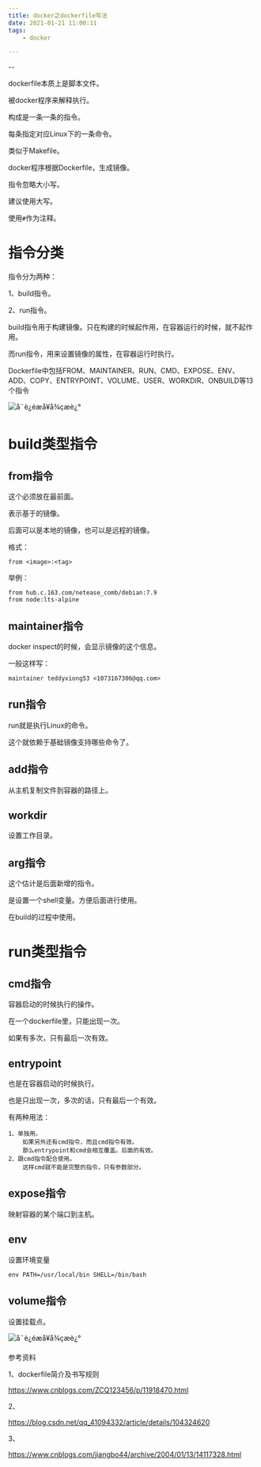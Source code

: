 ```yaml
---
title: docker之dockerfile写法
date: 2021-01-21 11:00:11
tags:
	- docker

---
```


--

dockerfile本质上是脚本文件。

被docker程序来解释执行。

构成是一条一条的指令。

每条指定对应Linux下的一条命令。

类似于Makefile。

docker程序根据Dockerfile，生成镜像。

指令忽略大小写。

建议使用大写。

使用`#`作为注释。

# 指令分类

指令分为两种：

1、build指令。

2、run指令。

build指令用于构建镜像。只在构建的时候起作用，在容器运行的时候，就不起作用。

而run指令，用来设置镜像的属性，在容器运行时执行。



Dockerfile中包括FROM、MAINTAINER、RUN、CMD、EXPOSE、ENV、ADD、COPY、ENTRYPOINT、VOLUME、USER、WORKDIR、ONBUILD等13个指令

![å¨è¿éæå¥å¾çæè¿°](https://gitee.com/teddyxiong53/playopenwrt_pic/raw/master/20200215111457987.png)

# build类型指令

## from指令

这个必须放在最前面。

表示基于的镜像。

后面可以是本地的镜像，也可以是远程的镜像。

格式：

```
from <image>:<tag>
```

举例：

```
from hub.c.163.com/netease_comb/debian:7.9
from node:lts-alpine
```

## maintainer指令

docker inspect的时候，会显示镜像的这个信息。

一般这样写：

```
maintainer teddyxiong53 <1073167306@qq.com>
```

## run指令

run就是执行Linux的命令。

这个就依赖于基础镜像支持哪些命令了。

## add指令

从主机复制文件到容器的路径上。



## workdir

设置工作目录。



## arg指令

这个估计是后面新增的指令。

是设置一个shell变量。方便后面进行使用。

在build的过程中使用。



# run类型指令

## cmd指令

容器启动的时候执行的操作。

在一个dockerfile里，只能出现一次。

如果有多次，只有最后一次有效。

## entrypoint

也是在容器启动的时候执行。

也是只出现一次，多次的话，只有最后一个有效。

有两种用法：

```
1、单独用。
	如果另外还有cmd指令，而且cmd指令有效。
	那么entrypoint和cmd会相互覆盖。后面的有效。
2、跟cmd指令配合使用。
	这样cmd就不能是完整的指令，只有参数部分。
```

## expose指令

映射容器的某个端口到主机。

## env

设置环境变量

```
env PATH=/usr/local/bin SHELL=/bin/bash 
```

## volume指令

设置挂载点。





![å¨è¿éæå¥å¾çæè¿°](https://gitee.com/teddyxiong53/playopenwrt_pic/raw/master/20200215130213232.png)

参考资料

1、dockerfile简介及书写规则

https://www.cnblogs.com/ZCQ123456/p/11918470.html

2、

https://blog.csdn.net/qq_41094332/article/details/104324620

3、

https://www.cnblogs.com/jiangbo44/archive/2004/01/13/14117328.html

